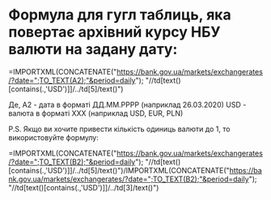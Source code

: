 # Формула для гугл таблиць, яка повертає архівний курсу НБУ валюти на задану дату:

=IMPORTXML(CONCATENATE("https://bank.gov.ua/markets/exchangerates/?date=";TO_TEXT(A2);"&period=daily"); "//td[text()[contains(.,'USD')]]/../td[5]/text()")

Де, 
A2 - дата в форматі ДД.ММ.РРРР (наприклад 26.03.2020)
USD - валюта в форматі XXX (наприклад USD, EUR, PLN)


P.S. Якщо ви хочите привести кількість одиниць валюти до 1, то використовуйте формулу:

=IMPORTXML(CONCATENATE("https://bank.gov.ua/markets/exchangerates/?date=";TO_TEXT(B2);"&period=daily"); "//td[text()[contains(.,'USD')]]/../td[5]/text()")/IMPORTXML(CONCATENATE("https://bank.gov.ua/markets/exchangerates/?date=";TO_TEXT(B2);"&period=daily"); "//td[text()[contains(.,'USD')]]/../td[3]/text()")
